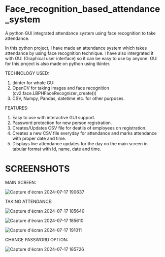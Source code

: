 # Face_recognition_based_attendance_system
A python GUI integrated attendance system using face recognition to take attendance.

In this python project, I have made an attendance system which takes attendance by using face recognition technique. I have also intergrated it with GUI (Graphical user interface) so it can be easy to use by anyone. GUI for this project is also made on python using tkinter.

TECHNOLOGY USED:
1) tkinter for whole GUI
2) OpenCV for taking images and face recognition (cv2.face.LBPHFaceRecognizer_create())
3) CSV, Numpy, Pandas, datetime etc. for other purposes.

FEATURES:
1) Easy to use with interactive GUI support.
2) Password protection for new person registration.
3) Creates/Updates CSV file for deatils of employees on registration.
4) Creates a new CSV file everyday for attendance and marks attendance with proper date and time.
5) Displays live attendance updates for the day on the main screen in tabular format with Id, name, date and time.

# SCREENSHOTS
MAIN SCREEN:

![Capture d'écran 2024-07-17 190637](https://github.com/user-attachments/assets/150fd127-7156-4626-965e-3cd04f89f565)

TAKING ATTENDANCE:

![Capture d'écran 2024-07-17 185640](https://github.com/user-attachments/assets/388d763b-e9b8-4142-8c3a-c8f94469eeb4)

![Capture d'écran 2024-07-17 185610](https://github.com/user-attachments/assets/9fc0121d-225f-4137-b4c5-52855d2d6c8b)

![Capture d'écran 2024-07-17 191011](https://github.com/user-attachments/assets/394f9c87-5f41-45ba-9d22-59df9387312e)

CHANGE PASSWORD OPTION:

![Capture d'écran 2024-07-17 185726](https://github.com/user-attachments/assets/9e62dd5a-1cb5-4490-ad33-7c4d3aa058ee)
